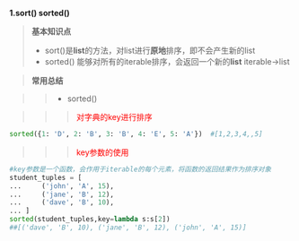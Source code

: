 **1.sort() sorted()**
> **基本知识点**
> * sort()是**list**的方法，对list进行**原地**排序，即不会产生新的list
> * sorted() 能够对所有的iterable排序，会返回一个新的**list** iterable->list

> **常用总结**

>> * sorted()

>>>  <font color=red>对字典的key进行排序</font>
```python
sorted({1: 'D', 2: 'B', 3: 'B', 4: 'E', 5: 'A'})  #[1,2,3,4,,5]
```
>>> <font color=red>key参数的使用</font>
```python
#key参数是一个函数，会作用于iterable的每个元素，将函数的返回结果作为排序对象
student_tuples = [
...     ('john', 'A', 15),
...     ('jane', 'B', 12),
...     ('dave', 'B', 10),
... ]
sorted(student_tuples,key=lambda s:s[2])
##[('dave', 'B', 10), ('jane', 'B', 12), ('john', 'A', 15)]
```
